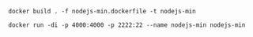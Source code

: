 
 
 
```
docker build . -f nodejs-min.dockerfile -t nodejs-min
```

```
docker run -di -p 4000:4000 -p 2222:22 --name nodejs-min nodejs-min
```





